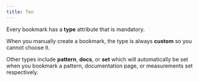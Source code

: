 ```yaml
---
title: Тип
---
```


Every bookmark has a **type** attribute that is mandatory.

When you manually create a bookmark, the type is always **custom** so you cannot choose it.

Other types include **pattern**, **docs**, or **set** which will automatically be set when you bookmark a pattern, documentation page, or measurements set respectively.

